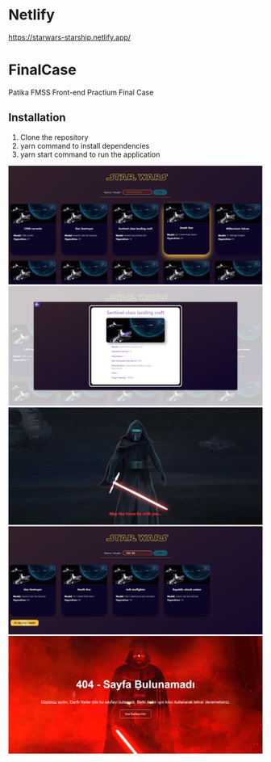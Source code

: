 # Netlify
https://starwars-starship.netlify.app/
# FinalCase
Patika FMSS Front-end Practium Final Case

## Installation

1. Clone the repository
2. yarn command to install dependencies
3. yarn start command to run the application

<img src="https://github.com/Vildan1/FinalCase/blob/main/src/images/screenshot/Ekran%20g%C3%B6r%C3%BCnt%C3%BCs%C3%BC%202023-04-30%20195801.png" />
<img src="https://github.com/Vildan1/FinalCase/blob/main/src/images/screenshot/Ekran%20g%C3%B6r%C3%BCnt%C3%BCs%C3%BC%202023-04-30%20202909.png" />
<img src="https://github.com/Vildan1/FinalCase/blob/main/src/images/screenshot/Ekran%20g%C3%B6r%C3%BCnt%C3%BCs%C3%BC%202023-04-30%20203019.png" />
<img src="https://github.com/Vildan1/FinalCase/blob/main/src/images/screenshot/Ekran%20g%C3%B6r%C3%BCnt%C3%BCs%C3%BC%202023-04-30%20203108.png" />
<img src="https://github.com/Vildan1/FinalCase/blob/main/src/images/screenshot/Ekran%20g%C3%B6r%C3%BCnt%C3%BCs%C3%BC%202023-04-30%20203147.png" />
